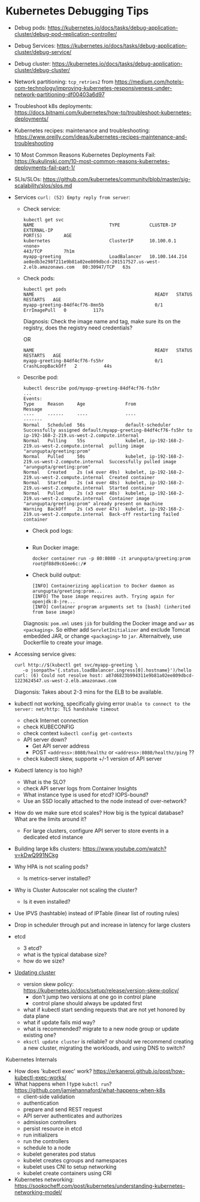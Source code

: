 # Kubernetes Debugging Tips

- Debug pods: https://kubernetes.io/docs/tasks/debug-application-cluster/debug-pod-replication-controller/
- Debug Services: https://kubernetes.io/docs/tasks/debug-application-cluster/debug-service/
- Debug cluster: https://kubernetes.io/docs/tasks/debug-application-cluster/debug-cluster/
- Network partitioning: `tcp_retries2` from https://medium.com/hotels-com-technology/improving-kubernetes-responsiveness-under-network-partitioning-df00403a6d97
- Troubleshoot k8s deployments: https://docs.bitnami.com/kubernetes/how-to/troubleshoot-kubernetes-deployments/
- Kubernetes recipes: maintenance and troubleshooting: https://www.oreilly.com/ideas/kubernetes-recipes-maintenance-and-troubleshooting
- 10 Most Common Reasons Kubernetes Deployments Fail: https://kukulinski.com/10-most-common-reasons-kubernetes-deployments-fail-part-1/
- SLIs/SLOs: https://github.com/kubernetes/community/blob/master/sig-scalability/slos/slos.md
- Services `curl: (52) Empty reply from server`:
  - Check service:

    ```
    kubectl get svc
    NAME                            TYPE           CLUSTER-IP       EXTERNAL-IP                                                              PORT(S)        AGE
    kubernetes                      ClusterIP      10.100.0.1       <none>                                                                   443/TCP        7h1m
    myapp-greeting                  LoadBalancer   10.100.144.214   ae8edb3e298f211e9b81a02ee809dbcd-201517527.us-west-2.elb.amazonaws.com   80:30947/TCP   63s
    ```

  - Check pods:

    ```
    kubectl get pods
    NAME                                             READY   STATUS         RESTARTS   AGE
    myapp-greeting-84df4cf76-8mn5b                   0/1     ErrImagePull   0          117s
    ```

    Diagnosis: Check the image name and tag, make sure its on the registry, does the registry need credentials?

    OR

    ```
    NAME                                             READY   STATUS             RESTARTS   AGE
    myapp-greeting-84df4cf76-fs5hr                   0/1     CrashLoopBackOff   2          44s
    ```

  - Describe pod:

    ```
    kubectl describe pod/myapp-greeting-84df4cf76-fs5hr
    ...
    Events:
    Type     Reason     Age               From                                                  Message
    ----     ------     ----              ----                                                  -------
    Normal   Scheduled  56s               default-scheduler                                     Successfully assigned default/myapp-greeting-84df4cf76-fs5hr to ip-192-168-2-219.us-west-2.compute.internal
    Normal   Pulling    55s               kubelet, ip-192-168-2-219.us-west-2.compute.internal  pulling image "arungupta/greeting:prom"
    Normal   Pulled     50s               kubelet, ip-192-168-2-219.us-west-2.compute.internal  Successfully pulled image "arungupta/greeting:prom"
    Normal   Created    2s (x4 over 49s)  kubelet, ip-192-168-2-219.us-west-2.compute.internal  Created container
    Normal   Started    2s (x4 over 48s)  kubelet, ip-192-168-2-219.us-west-2.compute.internal  Started container
    Normal   Pulled     2s (x3 over 48s)  kubelet, ip-192-168-2-219.us-west-2.compute.internal  Container image "arungupta/greeting:prom" already present on machine
    Warning  BackOff    2s (x5 over 47s)  kubelet, ip-192-168-2-219.us-west-2.compute.internal  Back-off restarting failed container
    ```

    - Check pod logs:

      ```
      ```

    - Run Docker image:

      ```
      docker container run -p 80:8080 -it arungupta/greeting:prom
      root@f88d9c61ee6c:/# 
      ```

    - Check build output:

      ```
      [INFO] Containerizing application to Docker daemon as arungupta/greeting:prom...
      [INFO] The base image requires auth. Trying again for openjdk:8-jre...
      [INFO] Container program arguments set to [bash] (inherited from base image)
      ```

    Diagnosis: `pom.xml` uses `jib` for building the Docker image and `war` as `<packaging>`. So either add `ServletInitializer` and exclude Tomcat embedded JAR, or change `<packaging>` to `jar`. Alternaitvely, use Dockerfile to create your image.

- Accessing service gives:

  ```
  curl http://$(kubectl get svc/myapp-greeting \
     -o jsonpath='{.status.loadBalancer.ingress[0].hostname}')/hello
  curl: (6) Could not resolve host: a87d6823b994311e9b81a02ee809dbcd-1223624547.us-west-2.elb.amazonaws.com
  ```

  Diagonsis: Takes about 2-3 mins for the ELB to be available.

- kubectl not working, specifically giving error `Unable to connect to the server: net/http: TLS handshake timeout`
  - check Internet connection
  - check KUBECONFIG
  - check context `kubectl config get-contexts`
  - API server down?
    - Get API server address
    - POST `<address>:8080/healthz` or `<address>:8080/healthz/ping` ??
  - check kubectl skew, supporte +/-1 version of API server
- Kubectl latency is too high?
  - What is the SLO?
  - check API server logs from Container Insights
  - What instance type is used for etcd? IOPS-bound?
  - Use an SSD locally attached to the node instead of over-network?
- How do we make sure etcd scales? How big is the typical database? What are the limits around it?
  - For large clusters, configure API server to store events in a dedicated etcd instance
- Building large k8s clusters: https://www.youtube.com/watch?v=kDwQ991NCkg
- Why HPA is not scaling pods?
  - Is metrics-server installed?
- Why is Cluster Autoscaler not scaling the cluster?
  - Is it even installed? 
- Use IPVS (hashtable) instead of IPTable (linear list of routing rules)
- Drop in scheduler through put and increase in latency for large clusters
- etcd
  - 3 etcd?
  - what is the typical database size?
  - how do we size?
- [Updating cluster](http://arun-gupta.github.io/update-eks-cluster/)
  - version skew policy: https://kubernetes.io/docs/setup/release/version-skew-policy/
  	- don't jump two versions at one go in control plane
  	- control plane should always be updated first
  - what if kubectl start sending requests that are not yet honored by data plane
  - what if update fails mid way?
  - what is recommended? migrate to a new node group or update existing one?
  - `eksctl update cluster` is reliable? or should we recommend creating a new cluster, migrating the workloads, and using DNS to switch?


Kubernetes Internals

- How does 'kubectl exec' work? https://erkanerol.github.io/post/how-kubectl-exec-works/
- What happens when I type `kubctl run`? https://github.com/jamiehannaford/what-happens-when-k8s
  - client-side validation
  - authentication
  - prepare and send REST request
  - API server authenticates and authorizes
  - admission controllers
  - persist resource in etcd
  - run initializers
  - run the controllers
  - schedule to a node
  - kubelet generates pod status
  - kubelet creates cgroups and namespaces
  - kubelet uses CNI to setup networking
  - kubelet create containers using CRI  
- Kubernetes networking: https://sookocheff.com/post/kubernetes/understanding-kubernetes-networking-model/
